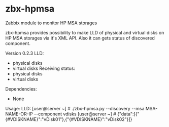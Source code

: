 # zbx-hpmsa
Zabbix module to monitor HP MSA storages

zbx-hpmsa provides possibility to make LLD of physical and virtual disks on HP MSA storages via it's XML API. Also it can gets status of discovered component.

Version 0.2.3
LLD:
  - physical disks 
  - virtual disks
Receiving status:
  - physical disks 
  - virtual disks

Dependencies:
  - None

Usage:
  LLD:
  [user@server ~] # ./zbx-hpmsa.py --discovery --msa MSA-NAME-OR-IP --component vdisks
  [user@server ~] # {"data":[{"{#VDISKNAME}":"vDisk01"},{"{#VDISKNAME}":"vDisk02"}]}

